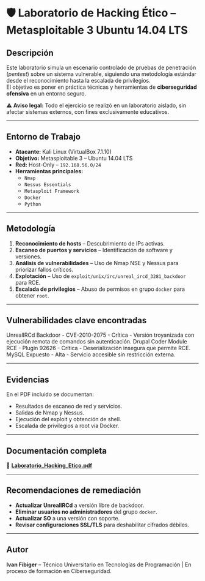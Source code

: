# 🛡 Laboratorio de Hacking Ético – Metasploitable 3 Ubuntu 14.04 LTS  

## Descripción  
Este laboratorio simula un escenario controlado de pruebas de penetración (*pentest*) sobre un sistema vulnerable, siguiendo una metodología estándar desde el reconocimiento hasta la escalada de privilegios.  
El objetivo es poner en práctica técnicas y herramientas de **ciberseguridad ofensiva** en un entorno seguro.  

⚠️ **Aviso legal:** Todo el ejercicio se realizó en un laboratorio aislado, sin afectar sistemas externos, con fines exclusivamente educativos.  

---

##  Entorno de Trabajo  
- **Atacante:** Kali Linux (VirtualBox 7.1.10)  
- **Objetivo:** Metasploitable 3 – Ubuntu 14.04 LTS  
- **Red:** Host-Only – `192.168.56.0/24`  
- **Herramientas principales:**  
  - `Nmap`  
  - `Nessus Essentials`  
  - `Metasploit Framework`  
  - `Docker`  
  - `Python`  

---

## Metodología  
1. **Reconocimiento de hosts** – Descubrimiento de IPs activas.  
2. **Escaneo de puertos y servicios** – Identificación de software y versiones.  
3. **Análisis de vulnerabilidades** – Uso de Nmap NSE y Nessus para priorizar fallos críticos.  
4. **Explotación** – Uso de `exploit/unix/irc/unreal_ircd_3281_backdoor` para RCE.  
5. **Escalada de privilegios** – Abuso de permisos en grupo `docker` para obtener `root`.  

---

## Vulnerabilidades clave encontradas  

UnrealIRCd Backdoor - CVE-2010-2075 - Crítica - Versión troyanizada con ejecución remota de comandos sin autenticación.
Drupal Coder Module RCE - Plugin 92626 - Crítica - Deserialización insegura que permite RCE.
MySQL Expuesto - Alta - Servicio accesible sin restricción externa. 

---

## Evidencias  
En el PDF incluido se documentan:  
- Resultados de escaneo de red y servicios.  
- Salidas de Nmap y Nessus.  
- Ejecución del exploit y obtención de shell.  
- Escalada de privilegios a root vía Docker.  

---

## Documentación completa  
📂 **[Laboratorio_Hacking_Etico.pdf](Laboratorio%20Hacking%20Etico.pdf)**  

---

## Recomendaciones de remediación  
- **Actualizar UnrealIRCd** a versión libre de backdoor.  
- **Eliminar usuarios no administradores** del grupo `docker`.  
- **Actualizar SO** a una versión con soporte.  
- **Revisar configuraciones SSL/TLS** para deshabilitar cifrados débiles.  

---

## Autor  
**Ivan Fibiger** – Técnico Universitario en Tecnologías de Programación | En proceso de formación en Ciberseguridad.  
